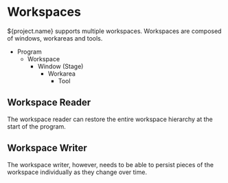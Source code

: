 # Workspaces

${project.name} supports multiple workspaces. Workspaces are composed
of windows, workareas and tools.

- Program
	- Workspace
		- Window (Stage)
			- Workarea
				- Tool

## Workspace Reader

The workspace reader can restore the entire workspace hierarchy at
the start of the program.

## Workspace Writer

The workspace writer, however, needs to be able to persist pieces of
the workspace individually as they change over time.
